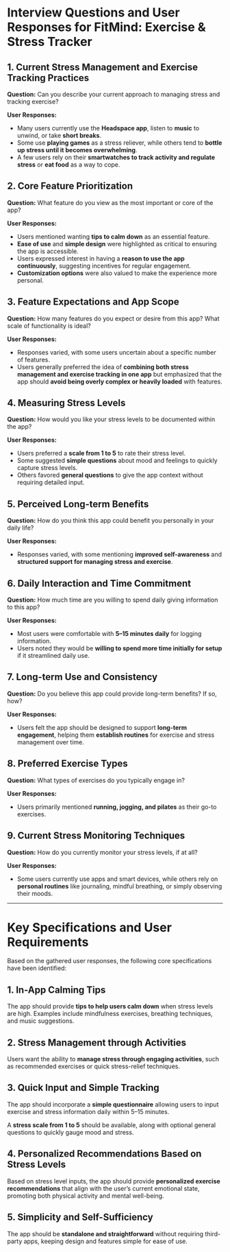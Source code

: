 <h1>Interview Questions and User Responses for FitMind: Exercise & Stress Tracker</h1>

<h2>1. Current Stress Management and Exercise Tracking Practices</h2>
<p><strong>Question:</strong> Can you describe your current approach to managing stress and tracking exercise?</p>
<p><strong>User Responses:</strong></p>
<ul>
  <li>Many users currently use the <strong>Headspace app</strong>, listen to <strong>music</strong> to unwind, or take <strong>short breaks</strong>.</li>
  <li>Some use <strong>playing games</strong> as a stress reliever, while others tend to <strong>bottle up stress until it becomes overwhelming</strong>.</li>
  <li>A few users rely on their <strong>smartwatches to track activity and regulate stress</strong> or <strong>eat food</strong> as a way to cope.</li>
</ul>

<h2>2. Core Feature Prioritization</h2>
<p><strong>Question:</strong> What feature do you view as the most important or core of the app?</p>
<p><strong>User Responses:</strong></p>
<ul>
  <li>Users mentioned wanting <strong>tips to calm down</strong> as an essential feature.</li>
  <li><strong>Ease of use</strong> and <strong>simple design</strong> were highlighted as critical to ensuring the app is accessible.</li>
  <li>Users expressed interest in having a <strong>reason to use the app continuously</strong>, suggesting incentives for regular engagement.</li>
  <li><strong>Customization options</strong> were also valued to make the experience more personal.</li>
</ul>

<h2>3. Feature Expectations and App Scope</h2>
<p><strong>Question:</strong> How many features do you expect or desire from this app? What scale of functionality is ideal?</p>
<p><strong>User Responses:</strong></p>
<ul>
  <li>Responses varied, with some users uncertain about a specific number of features.</li>
  <li>Users generally preferred the idea of <strong>combining both stress management and exercise tracking in one app</strong> but emphasized that the app should <strong>avoid being overly complex or heavily loaded</strong> with features.</li>
</ul>

<h2>4. Measuring Stress Levels</h2>
<p><strong>Question:</strong> How would you like your stress levels to be documented within the app?</p>
<p><strong>User Responses:</strong></p>
<ul>
  <li>Users preferred a <strong>scale from 1 to 5</strong> to rate their stress level.</li>
  <li>Some suggested <strong>simple questions</strong> about mood and feelings to quickly capture stress levels.</li>
  <li>Others favored <strong>general questions</strong> to give the app context without requiring detailed input.</li>
</ul>

<h2>5. Perceived Long-term Benefits</h2>
<p><strong>Question:</strong> How do you think this app could benefit you personally in your daily life?</p>
<p><strong>User Responses:</strong></p>
<ul>
  <li>Responses varied, with some mentioning <strong>improved self-awareness</strong> and <strong>structured support for managing stress and exercise</strong>.</li>
</ul>

<h2>6. Daily Interaction and Time Commitment</h2>
<p><strong>Question:</strong> How much time are you willing to spend daily giving information to this app?</p>
<p><strong>User Responses:</strong></p>
<ul>
  <li>Most users were comfortable with <strong>5–15 minutes daily</strong> for logging information.</li>
  <li>Users noted they would be <strong>willing to spend more time initially for setup</strong> if it streamlined daily use.</li>
</ul>

<h2>7. Long-term Use and Consistency</h2>
<p><strong>Question:</strong> Do you believe this app could provide long-term benefits? If so, how?</p>
<p><strong>User Responses:</strong></p>
<ul>
  <li>Users felt the app should be designed to support <strong>long-term engagement</strong>, helping them <strong>establish routines</strong> for exercise and stress management over time.</li>
</ul>

<h2>8. Preferred Exercise Types</h2>
<p><strong>Question:</strong> What types of exercises do you typically engage in?</p>
<p><strong>User Responses:</strong></p>
<ul>
  <li>Users primarily mentioned <strong>running, jogging, and pilates</strong> as their go-to exercises.</li>
</ul>

<h2>9. Current Stress Monitoring Techniques</h2>
<p><strong>Question:</strong> How do you currently monitor your stress levels, if at all?</p>
<p><strong>User Responses:</strong></p>
<ul>
  <li>Some users currently use apps and smart devices, while others rely on <strong>personal routines</strong> like journaling, mindful breathing, or simply observing their moods.</li>
</ul>
<hr>
<h1>Key Specifications and User Requirements</h1>

<p>Based on the gathered user responses, the following core specifications have been identified:</p>

<h2>1. In-App Calming Tips</h2>
<p>The app should provide <strong>tips to help users calm down</strong> when stress levels are high. Examples include mindfulness exercises, breathing techniques, and music suggestions.</p>

<h2>2. Stress Management through Activities</h2>
<p>Users want the ability to <strong>manage stress through engaging activities</strong>, such as recommended exercises or quick stress-relief techniques.</p>

<h2>3. Quick Input and Simple Tracking</h2>
<p>The app should incorporate a <strong>simple questionnaire</strong> allowing users to input exercise and stress information daily within 5–15 minutes.</p>
<p>A <strong>stress scale from 1 to 5</strong> should be available, along with optional general questions to quickly gauge mood and stress.</p>

<h2>4. Personalized Recommendations Based on Stress Levels</h2>
<p>Based on stress level inputs, the app should provide <strong>personalized exercise recommendations</strong> that align with the user’s current emotional state, promoting both physical activity and mental well-being.</p>

<h2>5. Simplicity and Self-Sufficiency</h2>
<p>The app should be <strong>standalone and straightforward</strong> without requiring third-party apps, keeping design and features simple for ease of use.</p>
